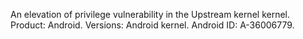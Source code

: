 An elevation of privilege vulnerability in the Upstream kernel kernel. Product: Android. Versions: Android kernel. Android ID: A-36006779.
